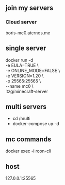 ## join my servers

### Cloud server
boris-mc0.aternos.me

## single server
docker run -d \
  -e EULA=TRUE \                     
  -e ONLINE_MODE=FALSE \              
  -e VERSION=1.20 \                   
  -p 25565:25565 \                     
  --name mc0 \               
  itzg/minecraft-server               

## multi servers
- cd /multi
- docker-compose up -d

## mc commands
docker exec -i <ID> rcon-cli

## host
127.0.0.1:25565
